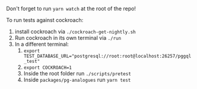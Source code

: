 Don't forget to run `yarn watch` at the root of the repo!

To run tests against cockroach:

1. install cockroach via `./cockroach-get-nightly.sh`
2. Run cockroach in its own terminal via `./run`
3. In a different terminal:
    1. `export TEST_DATABASE_URL="postgresql://root:root@localhost:26257/pggql_test"`
    2. `export COCKROACH=1`
    3. Inside the root folder run `./scripts/pretest`
    4. Inside `packages/pg-analogues` run `yarn test`